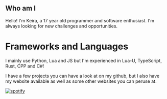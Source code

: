## Who am I
Hello! I'm Keira, a 17 year old programmer and software enthusiast. I'm always looking for new challenges and opportunities.

# Frameworks and Languages
I mainly use Python, Lua and JS but I'm experienced in Lua-U, TypeScript, Rust, CPP and C#!

I have a few projects you can have a look at on my github, but I also have my website available as well as some other websites you can peruse at.

[![spotify](https://api.statusbadges.me/badge/spotify/801384603704623115)](https://api.statusbadges.me/openspotify/801384603704623115)
